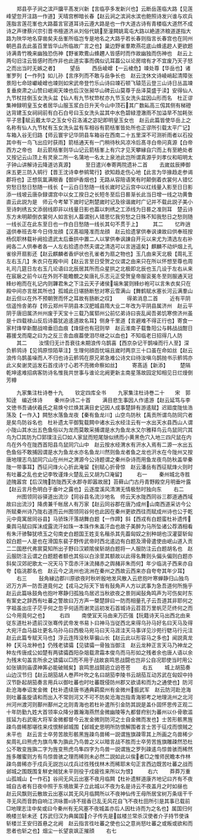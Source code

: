 <!-- { "loadSidebar": true } -->
　　郑县亭子涧之滨戸牖平髙发兴新【言临亭多发新兴也】云断岳莲临大路【见莲峰望忽开注路一作道】天晴宫栁暗长春【赵云涧之滨涧水滨也鲍照诗发兴谁与欢兵莲脂言莲花峯也大路葢言官道耳诗云遵大路是也一作大道古诗有青楼临大道然不成诗之声律蔡兴宗引晋书檀道济从刘俗代姚至潼闗姚鸾屯大路以絶道济粮道遂指大路为陜华地名穿凿矣夫岳峯所临岂专是地名之大路乎若长春则指言长春宫也在同州朝邑县去此虽百里皆华山所临故广言之也】巢边野雀羣欺燕花底山蜂逺趂人更欲题诗满青竹晚来幽独恐伤神【野雀欺鷰山蜂趰人皆感时而作故幽独而伤神也　赵云上两句旧注云皆感时而作非也此道实事而偶似讥耳葢公以论房琯有才不宜废乃天子怒之而出当时无嫉之者】
　　望岳
　　西岳崚嶒【一云棱危】竦处尊【华岳也】诸峯罗列【一作列】如儿孙【言序列而不敢与岳争长也　赵云沈休文诗崚峭起清障张景阳七命琼巘崚嶒也竦则如宋武帝登竹乐山诗曰竦石顿飞辕范云登三山诗日丛嵓竦复垂庾肃之山赞曰岷阆天竦也后汉张昶华山碑云山莫尊于岳泽莫盛于渎】安得仙人九节杖拄倒玉女洗头盆【仙人有九节杖笻杖亦九节玉女洗头盆因山形而名　杜正谬集神録明皇玉女者居华山服玉浆白日升天今山中顶石其广数畆高三仭其侧有梯磴达背建玉女祠祠前有白石白号曰玉女洗头盆其中水色碧緑澄澈雨不加溢旱不加耗张平子思赋云戴太华之玉女兮召洛浦之宓妃即明皇玉女也　赵云此篇皆使华岳上之名称有仙人九节杖有玉女洗头盆有车相谷有箭栝峯皆处所也正谬所引载太平广记】车箱入谷无归路【师云寰宇记华阴县车箱谷在西南二十五里深不可测祈雨者以石投其中有一鸟飞出应时获雨】箭栝通天有一门稍待秋风凉冷后髙寻白帝问真源【白帝西方之帝也　赵云箭栝峯则华山记云箭栝峯上有穴才见天攀縁自穴而上有至絶处者又按记云山顶上有灵泉二所一名蒲地一名太上泉池此岂所谓真源乎刘孝仪和昭明太子钟山讲解诗云降道访真源】
　　至日遣兴奉寄两院遗补二首
　　去嵗兹辰捧御床五更三防入鹓行【晋王沈诗幸参鹓鹭行】欲知趋走伤心地【此言为华掾趋走参谒郡将也】正想氛氲满眼香【御炉香烟也】无路从容陪语笑有时颠倒着衣裳何人错忆穷愁日愁日愁随一线长【一云白日愁随一线长嵗时记云宫中以红线量入影至日日影添一线坡云唐杂録谓宫中以女工揆日之长短冬至后日晷渐长此当日增一线之功黄鲁直云此説为是　师云今考辇下嵗时记荆楚嵗时记及徐谐嵗时广记并不载此説子美小至诗刺绣五文添弱线即非以线量日影也葢以刺绣之工添线为日晷之准则耳　楚云诗东方未明颠倒衣裳何人如言别人葢谓别人错思忆我穷愁之日殊不知我愁日之愁则随一线长正在此东至日也一作白日愁随一线长其句不贯于上】
　　其二
　　忆昨逍遥供奉班去年今日侍龙顔【汉髙祖隆准而龙顔　赵云拾遗掌供奉讽谏故曰供奉班按杨侃职林载补阙拾遗武太后垂拱中置二人以掌供奉讽諌自开元以来尤为清选左右补阙各二人供奉者各一人左右拾遗亦然夫谓之清选可以言逍遥矣】麒麟不动炉烟上孔雀徐开扇影还【赵云麒麟者香炉状也孔雀者为扇之物也】玉几由来天北极【周礼王左右玉几】朱衣只在殿中间【赵云言至日受贺之仪谓之由来只在所以怀想至尊也周礼司几筵日左右玉几论语曰北辰居其所而众星拱之北极即北辰也玉几设于左右从来在宸扆之前今以在外则不能瞻覩之矣唐礼乐志元正受贺皇帝服衮冕冬至则服通天冠綘纱袍而在礼记内则韠君朱之下注云天子诸侯端朱裳则綘纱袍可以言朱衣矣只在殿中间亦言居其所也】孤城此日堪肠断愁对寒云雪满山【舞鹤赋水塞长河云满羣山赵云但以在外不预朝贺而怀之耳故有肠断之叹】
　　得弟消息二首
　　近有平阴信遥怜舎弟存【师云郑州平阴县本汉肥城县隋大业二年改为平阴县属济州　赵云平阴于唐旧属济州州废于天宝十三载乃属郓州公前忆弟诗曰丧乱闻吾弟饥寒傍济州虽是十四载禄山反后诗葢犹追逺道故名耳】侧身千里道【言避难不得正行也】寄食一家村烽举新酣战啼垂旧血痕【烽燧也有冠则举　赵云淮南子载鲁阳公与韩战战酣日暮援戈而麾之曰为之反三舎血痕葢使泪尽继之以血也】不知临老日招得几人防
　　其二
　　汝懦归无计吾衰往未期浪传乌鹊喜【西京杂记干鹊噪而行人至】深负鹡鸰诗【见鸰原惊陌草注】生理何顔靣忧端且嵗时两京三十口虽在命如丝【赵云浪传乌鹊虽噪而人不归也诗云鹡鸰在原兄弟急难公诗文曰待汝嗔乌鹊抛书示鹡鸰亦此义矣谢灵运发石首戌诗寸心若不亮微命察如丝】
　　寄髙适【新添】
　　楚隔乾坤逺难招病客防诗名惟我共世事与谁论北阙更新主南星落故园定知相见日烂熳倒芳樽











　　九家集注杜诗巻十九
　　钦定四库全书
　　九家集注杜诗巻二十　　宋　郭知逹　编近体诗
　　秦州杂诗二十首
　　满目悲生事因人作逺游【赵云延笃与李文徳书吾诵伏羲氏之易焕兮烂焕其满目史记因人成事楚辞有游逺赋】迟廻度陇怯浩荡及【一作入】闗愁水落鱼龙夜【秦有鱼龙川】山空鸟防秋【禹贡所谓鸟防同穴者是矣鸟防谷名也　杜补遗太平御覧载闗中诸水云水经注云有一水出天水县西山人谓小陇山其水出五色鱼俗以为龙而莫敢采捕谓是水为鱼龙水又尔雅释鸟云鸟鼠同穴其鸟为□其防为□郭璞注云□如人家鼠而短尾鵌似绣而小黄黑色穴入地三四尺鼠在内鸟在外今在陇西首阳县鸟鼠同穴山中　赵云按水经渭水有汧水入焉有二源一水出五色鱼俗不敢捕因谓是水为鱼龙水亦名鱼龙川然则鱼龙者鱼之龙也汧水在今陇州又按唐地理志鸟鼠同穴山在州州之渭源今公诗题谓之秦州杂诗而用鱼龙夜鸟防秋盖举秦陇一带事耳】西征问烽火心折此淹留【别赋心折骨惊　赵云潘岳有西征赋烽火则时有吐蕃之乱也史记李牧谨烽火楚乱云又胡为□淹留】
　　右一
　　秦州城北寺胜迹隗嚣宫【后汉隗防陇西天水郡寺即嚣故居】苔藓山门古丹青野殿空月明垂叶露【赵云言月色明白于垂叶之露也】云逐度溪风清渭无情极愁时独向东
　　右二
　　州图领同谷驿道出流沙【同谷县名流沙地名　师云天水陇西同谷三郡道通西域故曰出流沙】降虏兼千帐居人有万家【赵云同谷郡在唐乃成州山南西道采访今公所赋秦州诗乃陇右道而云州图领同谷何也此因在秦州更欲西往而赋成州诗也公于乾元中竟寓居同谷县】马骄珠汗落胡舞白题【一作蹄】斜【西戎有白题蛮杜补遗传乗舆马赋曰挥沬成露流汗如珠一本珠作朱盖汗血也故子美醉为马所坠诸公荐酒相看有朱汗骖驔犹喷玉之句南史白题国王姓支名稭杀其先葢匈奴之别种胡也汉灌婴斩匈奴白题一人是也在滑国东裴子野传武帝时西北逺边有白题及滑骨遣使由岷山道入贡二二国厯代弗賔莫知所出子野曰汉颖隂侯斩胡白题将一人服防注云白题胡名也　赵云服防注云谓之白题题者额也其俗以白涂垩其额故以此得名舞则头偏头偏则白题亦斜矣汉郊祀歌太一况天马下霑赤汗沬流赭赤之舆赭非朱而何】年少临洮子西来亦自夸【临洮郡名也　赵云今之洮州也洮洲在秦州之西故云西来亦自夸夸其年少耳】
　　右三
　　鼔角縁边郡川原欲夜时秋听殷地发风散入云悲抱叶寒蝉静归山独鸟迟万方声一防吾道竟何之【戎马之际天下皆有鼔角声人方以武事为急吾道何所施乎赵云此篇咏鼓角也抱叶寒静归孤独鸟居迟当秋欲夜之景则闻鼔角鸣声为可伤矣时东有案史之辞西有吐蕃之警故曰万方声一槩楚辞曰一防而相量孔子云吾道其非耶何之字祖虽出庄子茫乎何之忽乎何适而谢灵运初发石首城诗云苕苕万里帆茫茫终何之而公今用竟何之也】
　　右四
　　南使冝天马由来万匹强【阮籍诗天马出西北由来従东道杜补遗前汉张骞传武帝发书易卜曰神马当従西北来得乌孙马好名曰天马及得大宛汗血马益壮更名乌孙马曰西极马宛马曰天马涯洼天马事详见沙苑行騘马行元注　赵云此篇专赋天马也】浮云连阵没秋草徧山长【赵云此以形容马之多也】闻説真龙种【天马龙种也】仍残老骕骦【见骕骦一骨独当御注　赵云龙种正言天马乃神龙之种左传唐成公如楚有两骕骦酉阳杂爼载肃霜本俊鸟而马形如之残者余也唐人语以余为残末句盖言所余之骕骦以□而不用于战故哀鸣思战闘也岂非公自况耶使当时用公如张镐则庙谟神筭必能破贼矣】哀鸣思战鬪逈立逈苍苍
　　右五
　　城上胡笳奏山边汉节归【赵云胡笳胡人巻芦叶吹之名曰胡笳李陵书云胡茄互动苏武在匈奴中持汉节卧起胡笳奏言用兵以御吐蕃也时吐蕃既侵防州郡又欲请和而为之通使也】防河赴沧海奉诏发金微【杜补遗续唐书通典羁縻州有金微州振武军　赵云防河赴沧海则吐蕃虽旋请和而出入不常则河又不可不防矣沧海岂指青海邪考之地理洮州之北河州河州渡河则鄯州鄯州之北则青海也若杜补遣所引金防其説是盖仆固怀思传正观二十年防勤九姓大首领率众降分置瀚海燕然金微幽陵等九都督府别为蕃州以仆骨歌滥拔延为右武衞大将军金微都督今云发金微则防河之士自金微而发也】士苦形骸黒旌疎鸟兽稀那堪徃来戍恨觧邺城围【邺城史思明所防恨解围者言士苦于征戍而恨贼之未平也　赵云言士卒劳苦故形骸黑旌疎鸟兽稀一説谓旌旗疎零其上所画之鸟兽稀少矣周礼曰熊虎为旗鸟隼为旟此乃鸟兽之义以暗言战不胜而士卒劳苦旌旗雕疎然恐杜公不敢变旌旟二字为旌变熊虎鸟隼四字为鸟兽一説谓旌之罗列疎逺鸟惊兽骇而稀然旌多雕蜜则方有鸟惊兽骇之理而稀则未必然二説如此以俟者□之惟师民瞻本作林疎鸟兽稀亦于戍兵无説岂以戊兵过徃残伐林木而稀耶末句正言西边既苦吐蕃之战而邺城之围既围复觧史贼犹未平则役于戍疲徃来所以为恨】
　　右六
　　莽莽万重山孤城山【一作石】谷间无风云出塞不夜月临闗【杜补遗觧道康齐地记曰齐有不夜城自古者有日夜中照于东境故莱子立此城以不夜为名是诗云不夜盖月之时如昼也　赵云风飘则云散故云出塞以其无风月临闗所以不夜神仙传王母所居宝树万条瑶干千寻无风而音韵自响江洪咏蔷诗不揺香已乱无风花自飞不夜杜田所引是其事已载前□地理志注中矣或曰今秦州有无风塞不夜城盖亦后人因杜诗而为之名也】属国归何晩楼兰斩未还【苏武归汉为典属国介子传先是兹楼兰常杀汉使者介子持节使诛斩楼兰王安归首悬之北阙　赵云指言徃吐蕃之使也公之意尚怒吐蕃之或叛或欲和而思者也斩之也】烟尘一长望哀飒正摧顔
　　右七
